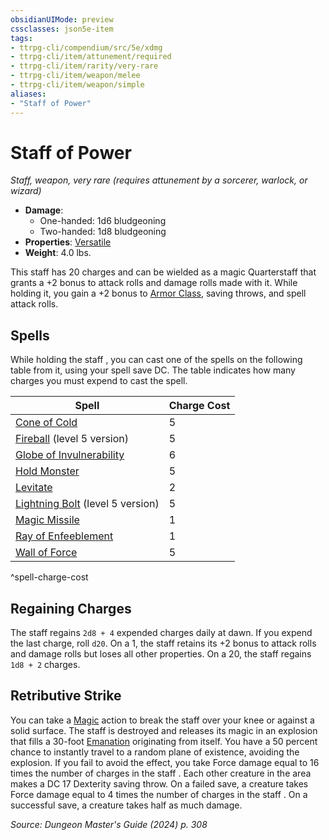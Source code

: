 ```yaml
---
obsidianUIMode: preview
cssclasses: json5e-item
tags:
- ttrpg-cli/compendium/src/5e/xdmg
- ttrpg-cli/item/attunement/required
- ttrpg-cli/item/rarity/very-rare
- ttrpg-cli/item/weapon/melee
- ttrpg-cli/item/weapon/simple
aliases: 
- "Staff of Power"
---
```

# Staff of Power
*Staff, weapon, very rare (requires attunement by a sorcerer, warlock, or wizard)*  


- **Damage**:
  - One-handed: 1d6 bludgeoning
  - Two-handed: 1d8 bludgeoning
- **Properties**: [Versatile](Misc%20Files/CLI/rules/item-properties.md#Versatile)
- **Weight**: 4.0 lbs.

This staff has 20 charges and can be wielded as a magic Quarterstaff that grants a +2 bonus to attack rolls and damage rolls made with it. While holding it, you gain a +2 bonus to [Armor Class](Misc%20Files/CLI/rules/variant-rules/armor-class-xphb.md), saving throws, and spell attack rolls.

## Spells

While holding the staff , you can cast one of the spells on the following table from it, using your spell save DC. The table indicates how many charges you must expend to cast the spell.

| Spell | Charge Cost |
|-------|-------------|
| [Cone of Cold](Misc%20Files/CLI/compendium/spells/cone-of-cold-xphb.md) | 5 |
| [Fireball](Misc%20Files/CLI/compendium/spells/fireball-xphb.md) (level 5 version) | 5 |
| [Globe of Invulnerability](Misc%20Files/CLI/compendium/spells/globe-of-invulnerability-xphb.md) | 6 |
| [Hold Monster](Misc%20Files/CLI/compendium/spells/hold-monster-xphb.md) | 5 |
| [Levitate](Misc%20Files/CLI/compendium/spells/levitate-xphb.md) | 2 |
| [Lightning Bolt](Misc%20Files/CLI/compendium/spells/lightning-bolt-xphb.md) (level 5 version) | 5 |
| [Magic Missile](Misc%20Files/CLI/compendium/spells/magic-missile-xphb.md) | 1 |
| [Ray of Enfeeblement](Misc%20Files/CLI/compendium/spells/ray-of-enfeeblement-xphb.md) | 1 |
| [Wall of Force](Misc%20Files/CLI/compendium/spells/wall-of-force-xphb.md) | 5 |
^spell-charge-cost

## Regaining Charges

The staff regains `2d8 + 4` expended charges daily at dawn. If you expend the last charge, roll `d20`. On a 1, the staff retains its +2 bonus to attack rolls and damage rolls but loses all other properties. On a 20, the staff regains `1d8 + 2` charges.

## Retributive Strike

You can take a [Magic](Misc%20Files/CLI/rules/actions.md#Magic) action to break the staff over your knee or against a solid surface. The staff is destroyed and releases its magic in an explosion that fills a 30-foot [Emanation](Misc%20Files/CLI/rules/variant-rules/emanation-area-of-effect-xphb.md) originating from itself. You have a 50 percent chance to instantly travel to a random plane of existence, avoiding the explosion. If you fail to avoid the effect, you take Force damage equal to 16 times the number of charges in the staff . Each other creature in the area makes a DC 17 Dexterity saving throw. On a failed save, a creature takes Force damage equal to 4 times the number of charges in the staff . On a successful save, a creature takes half as much damage.

*Source: Dungeon Master's Guide (2024) p. 308*